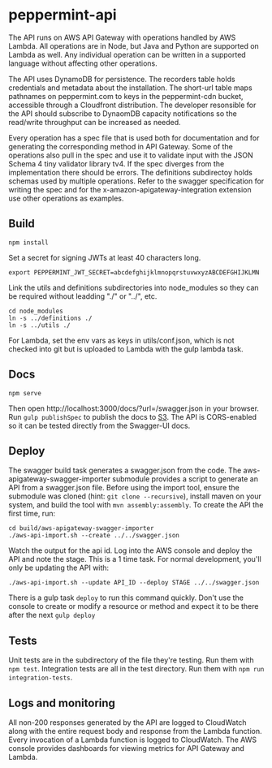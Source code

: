 # peppermint-api
The API runs on AWS API Gateway with operations handled by AWS Lambda. All
operations are in Node, but Java and Python are supported on Lambda as well. Any
individual operation can be written in a supported language without affecting
other operations.

The API uses DynamoDB for persistence. The recorders table holds credentials and
metadata about the installation. The short-url table maps pathnames on
peppermint.com to keys in the peppermint-cdn bucket, accessible through a
Cloudfront distribution. The developer resonsible for the API should subscribe
to DynaomDB capacity notifications so the read/write throughput can be increased
as needed.

Every operation has a spec file that is used both for documentation and for
generating the corresponding method in API Gateway. Some of the operations also
pull in the spec and use it to validate input with the JSON Schema 4 tiny
validator library tv4. If the spec diverges from the implementation there should
be errors. The definitions subdirectoy holds schemas used by multiple
operations. Refer to the swagger specification for writing the spec and for the
x-amazon-apigateway-integration extension use other operations as examples.

## Build
```
npm install
```
Set a secret for signing JWTs at least 40 characters long.
```
export PEPPERMINT_JWT_SECRET=abcdefghijklmnopqrstuvwxyzABCDEFGHIJKLMN
```
Link the utils and definitions subdirectories into node_modules so they can be
required without leadding "./" or "../", etc.
```
cd node_modules
ln -s ../definitions ./
ln -s ../utils ./
```

For Lambda, set the env vars as keys in utils/conf.json, which is not checked
into git but is uploaded to Lambda with the gulp lambda task.

## Docs
```
npm serve
```
Then open http://localhost:3000/docs/?url=/swagger.json in your browser.
Run ```gulp publishSpec``` to publish the docs to [S3](https://s3-us-west-2.amazonaws.com/peppermint-assets/dist/index.html?url=/peppermint-assets/swagger.json).
The API is CORS-enabled so it can be tested directly from the Swagger-UI docs.

## Deploy
The swagger build task generates a swagger.json from the code. The
aws-apigateway-swagger-importer submodule provides a script to generate an API
from a swagger.json file.
Before using the import tool, ensure the submodule was cloned (hint: ```git clone
--recursive```), install maven on your system, and build the tool with ```mvn
assembly:assembly```. To create the API the first time, run:
```
cd build/aws-apigateway-swagger-importer
./aws-api-import.sh --create ../../swagger.json
```
Watch the output for the api id. Log into the AWS console and deploy the API and
note the stage. This is a 1 time task.  For normal development, you'll only be
updating the API with:
```
./aws-api-import.sh --update API_ID --deploy STAGE ../../swagger.json
```
There is a gulp task ```deploy``` to run this command quickly.
Don't use the console to create or modify a resource or method and expect it to
be there after the next ```gulp deploy```

## Tests
Unit tests are in the subdirectory of the file they're testing. Run them with
```npm test```. Integration tests are all in the test directory. Run them with
```npm run integration-tests```.

## Logs and monitoring
All non-200 responses generated by the API are logged to CloudWatch along with
the entire request body and response from the Lambda function. Every invocation
of a Lambda function is logged to CloudWatch. The AWS console provides
dashboards for viewing metrics for API Gateway and Lambda.
